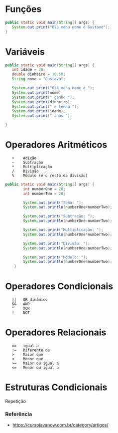 # Funções

```java
public static void main(String[] args) {
   System.out.print("Olá menu nome é Gustavo");
}
```

# Variáveis

```java
public static void main(String[] args) {
   int idade = 20;
   double dinheiro = 10.50;
   String nome = "Gustavo";

   System.out.print("Olá menu nome é ");
   System.out.print(nome);
   System.out.print(" ganho ");
   System.out.print(dinheiro);
   System.out.print(" e tenho ");
   System.out.print(idade);
   System.out.print(" anos ");

}
```

# Operadores Aritméticos

```
   +	Adição
   –	Subtração
   *	Multiplicação
   /	Divisão
   %	Módulo (é o resto da divisão)
```

```java
public static void main(String[] args) {
        int numberOne = 20;
        int numberTwo = 20;

        System.out.print("Soma: ");
        System.out.println(numberOne+numberTwo);

        System.out.print("Subtração: ");
        System.out.println(numberOne-numberTwo);

        System.out.print("Multiplicação: ");
        System.out.println(numberOne*numberTwo);

        System.out.print("Divisão: ");
        System.out.println(numberOne/numberTwo);

        System.out.print("Módulo: ");
        System.out.println(numberOne%numberTwo);
    }
```

# Operadores Condicionais

```
   ||	OR dinâmico
   &&	AND
   ^	XOR
   !	NOT
```

# Operadores Relacionais

```
   ==	igual a
   !=	Diferente de
   >	Maior que
   <	Menor que
   >=	Maior ou igual a
   <=	Menor ou igual a
```

# Estruturas Condicionais

Repetição

### Referência

- https://cursojavanow.com.br/category/artigos/
